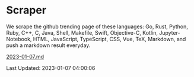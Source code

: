 # Scraper

We scrape the github trending page of these languages: Go, Rust, Python, Ruby, C++, C, Java, Shell, Makefile, Swift, Objective-C, Kotlin, Jupyter-Notebook, HTML, JavaScript, TypeScript, CSS, Vue, TeX, Markdown, and push a markdown result everyday.

[2023-01-07.md](https://github.com/yangwenmai/github-trending-backup/blob/master/2023-01-07.md)

Last Updated: 2023-01-07 04:00:06
